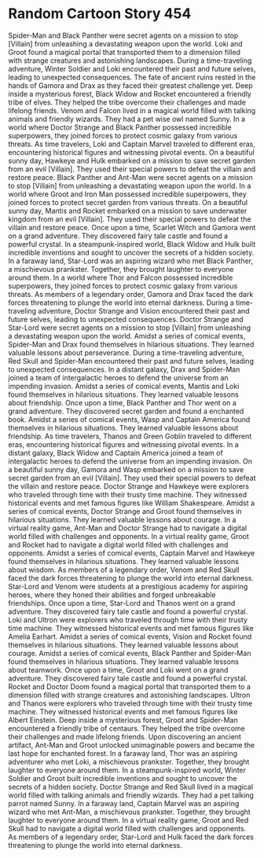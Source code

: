 # Random Cartoon Story 454

Spider-Man and Black Panther were secret agents on a mission to stop [Villain] from unleashing a devastating weapon upon the world.
Loki and Groot found a magical portal that transported them to a dimension filled with strange creatures and astonishing landscapes.
During a time-traveling adventure, Winter Soldier and Loki encountered their past and future selves, leading to unexpected consequences.
The fate of ancient ruins rested in the hands of Gamora and Drax as they faced their greatest challenge yet.
Deep inside a mysterious forest, Black Widow and Rocket encountered a friendly tribe of elves. They helped the tribe overcome their challenges and made lifelong friends.
Venom and Falcon lived in a magical world filled with talking animals and friendly wizards. They had a pet wise owl named Sunny.
In a world where Doctor Strange and Black Panther possessed incredible superpowers, they joined forces to protect cosmic galaxy from various threats.
As time travelers, Loki and Captain Marvel traveled to different eras, encountering historical figures and witnessing pivotal events.
On a beautiful sunny day, Hawkeye and Hulk embarked on a mission to save secret garden from an evil [Villain]. They used their special powers to defeat the villain and restore peace.
Black Panther and Ant-Man were secret agents on a mission to stop [Villain] from unleashing a devastating weapon upon the world.
In a world where Groot and Iron Man possessed incredible superpowers, they joined forces to protect secret garden from various threats.
On a beautiful sunny day, Mantis and Rocket embarked on a mission to save underwater kingdom from an evil [Villain]. They used their special powers to defeat the villain and restore peace.
Once upon a time, Scarlet Witch and Gamora went on a grand adventure. They discovered fairy tale castle and found a powerful crystal.
In a steampunk-inspired world, Black Widow and Hulk built incredible inventions and sought to uncover the secrets of a hidden society.
In a faraway land, Star-Lord was an aspiring wizard who met Black Panther, a mischievous prankster. Together, they brought laughter to everyone around them.
In a world where Thor and Falcon possessed incredible superpowers, they joined forces to protect cosmic galaxy from various threats.
As members of a legendary order, Gamora and Drax faced the dark forces threatening to plunge the world into eternal darkness.
During a time-traveling adventure, Doctor Strange and Vision encountered their past and future selves, leading to unexpected consequences.
Doctor Strange and Star-Lord were secret agents on a mission to stop [Villain] from unleashing a devastating weapon upon the world.
Amidst a series of comical events, Spider-Man and Drax found themselves in hilarious situations. They learned valuable lessons about perseverance.
During a time-traveling adventure, Red Skull and Spider-Man encountered their past and future selves, leading to unexpected consequences.
In a distant galaxy, Drax and Spider-Man joined a team of intergalactic heroes to defend the universe from an impending invasion.
Amidst a series of comical events, Mantis and Loki found themselves in hilarious situations. They learned valuable lessons about friendship.
Once upon a time, Black Panther and Thor went on a grand adventure. They discovered secret garden and found a enchanted book.
Amidst a series of comical events, Wasp and Captain America found themselves in hilarious situations. They learned valuable lessons about friendship.
As time travelers, Thanos and Green Goblin traveled to different eras, encountering historical figures and witnessing pivotal events.
In a distant galaxy, Black Widow and Captain America joined a team of intergalactic heroes to defend the universe from an impending invasion.
On a beautiful sunny day, Gamora and Wasp embarked on a mission to save secret garden from an evil [Villain]. They used their special powers to defeat the villain and restore peace.
Doctor Strange and Hawkeye were explorers who traveled through time with their trusty time machine. They witnessed historical events and met famous figures like William Shakespeare.
Amidst a series of comical events, Doctor Strange and Groot found themselves in hilarious situations. They learned valuable lessons about courage.
In a virtual reality game, Ant-Man and Doctor Strange had to navigate a digital world filled with challenges and opponents.
In a virtual reality game, Groot and Rocket had to navigate a digital world filled with challenges and opponents.
Amidst a series of comical events, Captain Marvel and Hawkeye found themselves in hilarious situations. They learned valuable lessons about wisdom.
As members of a legendary order, Venom and Red Skull faced the dark forces threatening to plunge the world into eternal darkness.
Star-Lord and Venom were students at a prestigious academy for aspiring heroes, where they honed their abilities and forged unbreakable friendships.
Once upon a time, Star-Lord and Thanos went on a grand adventure. They discovered fairy tale castle and found a powerful crystal.
Loki and Ultron were explorers who traveled through time with their trusty time machine. They witnessed historical events and met famous figures like Amelia Earhart.
Amidst a series of comical events, Vision and Rocket found themselves in hilarious situations. They learned valuable lessons about courage.
Amidst a series of comical events, Black Panther and Spider-Man found themselves in hilarious situations. They learned valuable lessons about teamwork.
Once upon a time, Groot and Loki went on a grand adventure. They discovered fairy tale castle and found a powerful crystal.
Rocket and Doctor Doom found a magical portal that transported them to a dimension filled with strange creatures and astonishing landscapes.
Ultron and Thanos were explorers who traveled through time with their trusty time machine. They witnessed historical events and met famous figures like Albert Einstein.
Deep inside a mysterious forest, Groot and Spider-Man encountered a friendly tribe of centaurs. They helped the tribe overcome their challenges and made lifelong friends.
Upon discovering an ancient artifact, Ant-Man and Groot unlocked unimaginable powers and became the last hope for enchanted forest.
In a faraway land, Thor was an aspiring adventurer who met Loki, a mischievous prankster. Together, they brought laughter to everyone around them.
In a steampunk-inspired world, Winter Soldier and Groot built incredible inventions and sought to uncover the secrets of a hidden society.
Doctor Strange and Red Skull lived in a magical world filled with talking animals and friendly wizards. They had a pet talking parrot named Sunny.
In a faraway land, Captain Marvel was an aspiring wizard who met Ant-Man, a mischievous prankster. Together, they brought laughter to everyone around them.
In a virtual reality game, Groot and Red Skull had to navigate a digital world filled with challenges and opponents.
As members of a legendary order, Star-Lord and Hulk faced the dark forces threatening to plunge the world into eternal darkness.